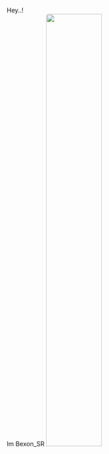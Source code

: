 Hey..! </br>
Im Bexon_SR
<img  src="https://images.pexels.com/photos/1547813/pexels-photo-1547813.jpeg?auto=compress&cs=tinysrgb&w=1260&h=750&dpr=2" height="50%" width="auto" style="border-radius:5px">
